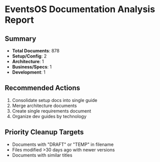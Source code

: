 # EventsOS Documentation Analysis Report

## Summary
- **Total Documents**: 878
- **Setup/Config**: 2
- **Architecture**: 1  
- **Business/Specs**: 1
- **Development**: 1

## Recommended Actions
1. Consolidate setup docs into single guide
2. Merge architecture documents  
3. Create single requirements document
4. Organize dev guides by technology

## Priority Cleanup Targets
- Documents with "DRAFT" or "TEMP" in filename
- Files modified >30 days ago with newer versions
- Documents with similar titles
